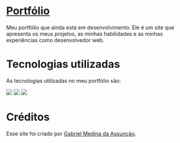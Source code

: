 <h1><a href=“https://gabs4841.github.io/”>Portfólio</a></h1>

Meu portfólio que ainda está em desenvolvimento. Ele é um site que apresenta os meus projetos, as minhas habilidades e as minhas experiências como desenvolvedor web.

# Tecnologias utilizadas

As tecnologias utilizadas no meu portfólio são:

<div style="display: inline_block">
<img src="https://img.shields.io/badge/html5-%23E34F26.svg?style=for-the-badge&logo=html5&logoColor=white" />
<img src="https://img.shields.io/badge/css3-%231572B6.svg?style=for-the-badge&logo=css3&logoColor=white" />
<img src="https://img.shields.io/badge/javascript-%23323330.svg?style=for-the-badge&logo=javascript&logoColor=%23F7DF1E" />
</div>

# Créditos
Esse site foi criado por [Gabriel Medina da Assunção](https://github.com/gabs4841).
